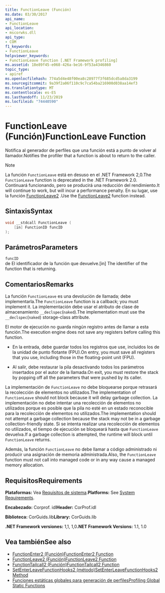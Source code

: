 ```yaml
---
title: FunctionLeave (Función)
ms.date: 03/30/2017
api_name:
- FunctionLeave
api_location:
- mscorwks.dll
api_type:
- COM
f1_keywords:
- FunctionLeave
helpviewer_keywords:
- FunctionLeave function [.NET Framework profiling]
ms.assetid: 18e89f45-e068-426a-be16-9f53a4346860
topic_type:
- apiref
ms.openlocfilehash: 774a5d4e48f00ea8c28977f3f685dcd5a8da3199
ms.sourcegitcommit: 9a39f2a06f110c9c7ca54ba216900d038aa14ef3
ms.translationtype: MT
ms.contentlocale: es-ES
ms.lasthandoff: 11/23/2019
ms.locfileid: "74440590"
---
```

# <a name="functionleave-function"></a><span data-ttu-id="22e1d-102">FunctionLeave (Función)</span><span class="sxs-lookup"><span data-stu-id="22e1d-102">FunctionLeave Function</span></span>
<span data-ttu-id="22e1d-103">Notifica al generador de perfiles que una función está a punto de volver al llamador.</span><span class="sxs-lookup"><span data-stu-id="22e1d-103">Notifies the profiler that a function is about to return to the caller.</span></span>  
  
> [!NOTE]
> <span data-ttu-id="22e1d-104">La función `FunctionLeave` está en desuso en el .NET Framework 2,0.</span><span class="sxs-lookup"><span data-stu-id="22e1d-104">The `FunctionLeave` function is deprecated in the .NET Framework 2.0.</span></span> <span data-ttu-id="22e1d-105">Continuará funcionando, pero se producirá una reducción del rendimiento.</span><span class="sxs-lookup"><span data-stu-id="22e1d-105">It will continue to work, but will incur a performance penalty.</span></span> <span data-ttu-id="22e1d-106">En su lugar, use la función [FunctionLeave2](../../../../docs/framework/unmanaged-api/profiling/functionleave2-function.md) .</span><span class="sxs-lookup"><span data-stu-id="22e1d-106">Use the [FunctionLeave2](../../../../docs/framework/unmanaged-api/profiling/functionleave2-function.md) function instead.</span></span>  
  
## <a name="syntax"></a><span data-ttu-id="22e1d-107">Sintaxis</span><span class="sxs-lookup"><span data-stu-id="22e1d-107">Syntax</span></span>  
  
```cpp  
void __stdcall FunctionLeave (  
    [in] FunctionID funcID  
);  
```  
  
## <a name="parameters"></a><span data-ttu-id="22e1d-108">Parámetros</span><span class="sxs-lookup"><span data-stu-id="22e1d-108">Parameters</span></span>  
 `funcID`  
 <span data-ttu-id="22e1d-109">de El identificador de la función que devuelve.</span><span class="sxs-lookup"><span data-stu-id="22e1d-109">[in] The identifier of the function that is returning.</span></span>  
  
## <a name="remarks"></a><span data-ttu-id="22e1d-110">Comentarios</span><span class="sxs-lookup"><span data-stu-id="22e1d-110">Remarks</span></span>  
 <span data-ttu-id="22e1d-111">La función `FunctionLeave` es una devolución de llamada; debe implementarla.</span><span class="sxs-lookup"><span data-stu-id="22e1d-111">The `FunctionLeave` function is a callback; you must implement it.</span></span> <span data-ttu-id="22e1d-112">La implementación debe usar el atributo de clase de almacenamiento `__declspec`(`naked`).</span><span class="sxs-lookup"><span data-stu-id="22e1d-112">The implementation must use the `__declspec`(`naked`) storage-class attribute.</span></span>  
  
 <span data-ttu-id="22e1d-113">El motor de ejecución no guarda ningún registro antes de llamar a esta función.</span><span class="sxs-lookup"><span data-stu-id="22e1d-113">The execution engine does not save any registers before calling this function.</span></span>  
  
- <span data-ttu-id="22e1d-114">En la entrada, debe guardar todos los registros que use, incluidos los de la unidad de punto flotante (FPU).</span><span class="sxs-lookup"><span data-stu-id="22e1d-114">On entry, you must save all registers that you use, including those in the floating-point unit (FPU).</span></span>  
  
- <span data-ttu-id="22e1d-115">Al salir, debe restaurar la pila desactivando todos los parámetros insertados por el autor de la llamada.</span><span class="sxs-lookup"><span data-stu-id="22e1d-115">On exit, you must restore the stack by popping off all the parameters that were pushed by its caller.</span></span>  
  
 <span data-ttu-id="22e1d-116">La implementación de `FunctionLeave` no debe bloquearse porque retrasará la recolección de elementos no utilizados.</span><span class="sxs-lookup"><span data-stu-id="22e1d-116">The implementation of `FunctionLeave` should not block because it will delay garbage collection.</span></span> <span data-ttu-id="22e1d-117">La implementación no debe intentar una recolección de elementos no utilizados porque es posible que la pila no esté en un estado reconocible para la recolección de elementos no utilizados.</span><span class="sxs-lookup"><span data-stu-id="22e1d-117">The implementation should not attempt a garbage collection because the stack may not be in a garbage collection-friendly state.</span></span> <span data-ttu-id="22e1d-118">Si se intenta realizar una recolección de elementos no utilizados, el tiempo de ejecución se bloqueará hasta que `FunctionLeave` devuelva.</span><span class="sxs-lookup"><span data-stu-id="22e1d-118">If a garbage collection is attempted, the runtime will block until `FunctionLeave` returns.</span></span>  
  
 <span data-ttu-id="22e1d-119">Además, la función `FunctionLeave` no debe llamar a código administrado ni producir una asignación de memoria administrada.</span><span class="sxs-lookup"><span data-stu-id="22e1d-119">Also, the `FunctionLeave` function must not call into managed code or in any way cause a managed memory allocation.</span></span>  
  
## <a name="requirements"></a><span data-ttu-id="22e1d-120">Requisitos</span><span class="sxs-lookup"><span data-stu-id="22e1d-120">Requirements</span></span>  
 <span data-ttu-id="22e1d-121">**Plataformas:** Vea [Requisitos de sistema](../../../../docs/framework/get-started/system-requirements.md).</span><span class="sxs-lookup"><span data-stu-id="22e1d-121">**Platforms:** See [System Requirements](../../../../docs/framework/get-started/system-requirements.md).</span></span>  
  
 <span data-ttu-id="22e1d-122">**Encabezado:** Corprof. idl</span><span class="sxs-lookup"><span data-stu-id="22e1d-122">**Header:** CorProf.idl</span></span>  
  
 <span data-ttu-id="22e1d-123">**Biblioteca:** CorGuids.lib</span><span class="sxs-lookup"><span data-stu-id="22e1d-123">**Library:** CorGuids.lib</span></span>  
  
 <span data-ttu-id="22e1d-124">**.NET Framework versiones:** 1,1, 1,0</span><span class="sxs-lookup"><span data-stu-id="22e1d-124">**.NET Framework Versions:** 1.1, 1.0</span></span>  
  
## <a name="see-also"></a><span data-ttu-id="22e1d-125">Vea también</span><span class="sxs-lookup"><span data-stu-id="22e1d-125">See also</span></span>

- [<span data-ttu-id="22e1d-126">FunctionEnter2 (Función)</span><span class="sxs-lookup"><span data-stu-id="22e1d-126">FunctionEnter2 Function</span></span>](../../../../docs/framework/unmanaged-api/profiling/functionenter2-function.md)
- [<span data-ttu-id="22e1d-127">FunctionLeave2 (Función)</span><span class="sxs-lookup"><span data-stu-id="22e1d-127">FunctionLeave2 Function</span></span>](../../../../docs/framework/unmanaged-api/profiling/functionleave2-function.md)
- [<span data-ttu-id="22e1d-128">FunctionTailcall2 (Función)</span><span class="sxs-lookup"><span data-stu-id="22e1d-128">FunctionTailcall2 Function</span></span>](../../../../docs/framework/unmanaged-api/profiling/functiontailcall2-function.md)
- [<span data-ttu-id="22e1d-129">SetEnterLeaveFunctionHooks2 (método)</span><span class="sxs-lookup"><span data-stu-id="22e1d-129">SetEnterLeaveFunctionHooks2 Method</span></span>](../../../../docs/framework/unmanaged-api/profiling/icorprofilerinfo2-setenterleavefunctionhooks2-method.md)
- [<span data-ttu-id="22e1d-130">Funciones estáticas globales para generación de perfiles</span><span class="sxs-lookup"><span data-stu-id="22e1d-130">Profiling Global Static Functions</span></span>](../../../../docs/framework/unmanaged-api/profiling/profiling-global-static-functions.md)
